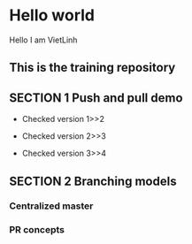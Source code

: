 # Hello world
Hello I am VietLinh

This is the training repository
--

## SECTION 1 Push and pull demo

 - Checked version 1>>2

 - Checked version 2>>3
 
 - Checked version 3>>4


## SECTION 2 Branching models

### Centralized master
### PR concepts


